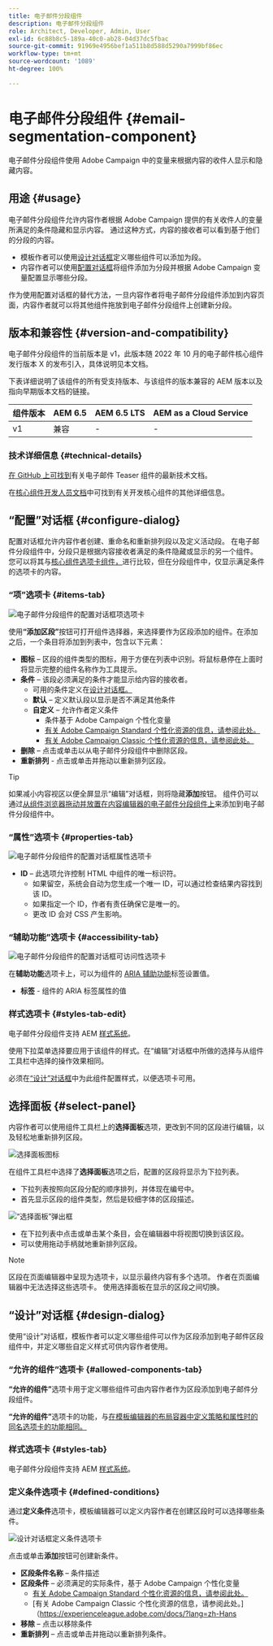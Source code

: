 ```yaml
---
title: 电子邮件分段组件
description: 电子邮件分段组件
role: Architect, Developer, Admin, User
exl-id: 6c88b8c5-189a-40c0-ab28-04d37dc5fbac
source-git-commit: 91969e4956bef1a511b8d588d5290a7999bf86ec
workflow-type: tm+mt
source-wordcount: '1089'
ht-degree: 100%

---
```



# 电子邮件分段组件 {#email-segmentation-component}

电子邮件分段组件使用 Adobe Campaign 中的变量来根据内容的收件人显示和隐藏内容。

## 用途 {#usage}

电子邮件分段组件允许内容作者根据 Adobe Campaign 提供的有关收件人的变量所满足的条件隐藏和显示内容。 通过这种方式，内容的接收者可以看到基于他们的分段的内容。

* 模板作者可以使用[设计对话框](#design-dialog)定义哪些组件可以添加为段。
* 内容作者可以使用[配置对话框](#configure-dialog)将组件添加为分段并根据 Adobe Campaign 变量配置显示哪些分段。

作为使用配置对话框的替代方法，一旦内容作者将电子邮件分段组件添加到内容页面，内容作者就可以将其他组件拖放到电子邮件分段组件上创建新分段。

## 版本和兼容性 {#version-and-compatibility}

电子邮件分段组件的当前版本是 v1，此版本随 2022 年 10 月的电子邮件核心组件发行版本 X 的发布引入，具体说明见本文档。

下表详细说明了该组件的所有受支持版本、与该组件的版本兼容的 AEM 版本以及指向早期版本文档的链接。

| 组件版本 | AEM 6.5 | AEM 6.5 LTS | AEM as a Cloud Service |
|---|---|---|---|
| v1 | 兼容 | - | - |

### 技术详细信息 {#technical-details}

[在 GitHub 上可找到](https://adobe.com/go/aem_cmp_tech_email_segmentation_v1_cn)有关电子邮件 Teaser 组件的最新技术文档。

在[核心组件开发人员文档](/help/developing/overview.md)中可找到有关开发核心组件的其他详细信息。

## “配置”对话框 {#configure-dialog}

配置对话框允许内容作者创建、重命名和重新排列段以及定义活动段。 在电子邮件分段组件中，分段只是根据内容接收者满足的条件隐藏或显示的另一个组件。 您可以将其与[核心组件选项卡组件，](/help/components/tabs.md)进行比较，但在分段组件中，仅显示满足条件的选项卡的内容。

### “项”选项卡 {#items-tab}

![电子邮件分段组件的配置对话框项选项卡](/help/email/assets/email-segmentation-configure-items.png)

使用&#x200B;**“添加区段”**&#x200B;按钮可打开组件选择器，来选择要作为区段添加的组件。在添加之后，一个条目将添加到列表中，包含以下元素：

* **图标** – 区段的组件类型的图标，用于方便在列表中识别。将鼠标悬停在上面时将显示完整的组件名称作为工具提示。
* **条件** – 该段必须满足的条件才能显示给内容的接收者。
   * 可用的条件定义在[设计对话框。](#design-dialog)
   * **默认** – 定义默认段以显示是否不满足其他条件
   * **自定义** – 允许作者定义条件
      * 条件基于 Adobe Campaign 个性化变量
      * [有关 Adobe Campaign Standard 个性化资源的信息，请参阅此处。](https://experienceleague.adobe.com/docs/campaign-standard/using/designing-content/personalization.html?lang=zh-Hans&)
      * [有关 Adobe Campaign Classic 个性化资源的信息，请参阅此处。](https://experienceleague.adobe.com/docs/campaign-classic/using/sending-messages/personalizing-deliveries/personalization-fields.html?lang=zh-Hans)
* **删除** – 点击或单击以从电子邮件分段组件中删除区段。
* **重新排列** - 点击或单击并拖动以重新排列区段。

>[!TIP]
>
>如果减小内容视区以便全屏显示“编辑”对话框，则将隐藏&#x200B;**添加**&#x200B;按钮。 组件仍可以通过[从组件浏览器拖动并放置在内容编辑器的电子邮件分段组件上](https://experienceleague.adobe.com/docs/experience-manager-cloud-service/sites/authoring/fundamentals/editing-content.html?lang=zh-Hans#inserting-a-component)来添加到电子邮件分段组件中。

### “属性”选项卡 {#properties-tab}

![电子邮件分段组件的配置对话框属性选项卡](/help/email/assets/email-segmentation-configure-properties.png)

* **ID** – 此选项允许控制 HTML 中组件的唯一标识符。
   * 如果留空，系统会自动为您生成一个唯一 ID，可以通过检查结果内容找到该 ID。
   * 如果指定一个 ID，作者有责任确保它是唯一的。
   * 更改 ID 会对 CSS 产生影响。

### “辅助功能”选项卡 {#accessibility-tab}

![电子邮件分段组件的配置对话框可访问性选项卡](/help/email/assets/email-segmentation-configure-accessibility.png)

在&#x200B;**辅助功能**&#x200B;选项卡上，可以为组件的 [ARIA 辅助功能](https://www.w3.org/WAI/standards-guidelines/aria/)标签设置值。

* **标签** - 组件的 ARIA 标签属性的值

### 样式选项卡 {#styles-tab-edit}

电子邮件分段组件支持 AEM [样式系统](/help/get-started/authoring.md#component-styling)。

使用下拉菜单选择要应用于该组件的样式。在“编辑”对话框中所做的选择与从组件工具栏中选择的操作效果相同。

必须在[“设计”对话框](#design-dialog)中为此组件配置样式，以便选项卡可用。

## 选择面板 {#select-panel}

内容作者可以使用组件工具栏上的&#x200B;**选择面板**&#x200B;选项，更改到不同的区段进行编辑，以及轻松地重新排列区段。

![选择面板图标](/help/email/assets/select-panel-icon.png)

在组件工具栏中选择了&#x200B;**选择面板**&#x200B;选项之后，配置的区段将显示为下拉列表。

* 下拉列表按照向区段分配的顺序排列，并体现在编号中。
* 首先显示区段的组件类型，然后是较细字体的区段描述。

![“选择面板”弹出框](/help/email/assets/select-panel-popover.png)

* 在下拉列表中点击或单击某个条目，会在编辑器中将视图切换到该区段。
* 可以使用拖动手柄就地重新排列区段。

>[!NOTE]
>
>区段在页面编辑器中呈现为选项卡，以显示最终内容有多个选项。 作者在页面编辑器中无法选择这些选项卡。 使用选择面板在显示的区段之间切换。

## “设计”对话框 {#design-dialog}

使用“设计”对话框，模板作者可以定义哪些组件可以作为区段添加到电子邮件区段组件中，并定义哪些自定义样式可供内容作者使用。

### “允许的组件”选项卡 {#allowed-components-tab}

**“允许的组件”**&#x200B;选项卡用于定义哪些组件可由内容作者作为区段添加到电子邮件分段组件。

**“允许的组件”**&#x200B;选项卡的功能，与[在模板编辑器的布局容器中定义策略和属性时的同名选项卡的功能相同。](https://experienceleague.adobe.com/docs/experience-manager-cloud-service/sites/authoring/features/templates.html?lang=zh-Hans)

### 样式选项卡 {#styles-tab}

电子邮件分段组件支持 AEM [样式系统](/help/get-started/authoring.md#component-styling)。

### 定义条件选项卡 {#defined-conditions}

通过&#x200B;**定义条件**&#x200B;选项卡，模板编辑器可以定义内容作者在创建区段时可以选择哪些条件。

![设计对话框定义条件选项卡](/help/email/assets/email-segmentation-design-defined-conditions.png)

点击或单击&#x200B;**添加**&#x200B;按钮可创建新条件。

* **区段条件名称** – 条件描述
* **区段条件** – 必须满足的实际条件，基于 Adobe Campaign 个性化变量
   * [有关 Adobe Campaign Standard 个性化资源的信息，请参阅此处。](https://experienceleague.adobe.com/docs/campaign-standard/using/designing-content/personalization.html?lang=zh-Hans&)
   * [有关 Adobe Campaign Classic 个性化资源的信息，请参阅此处。]（https://experienceleague.adobe.com/docs/?lang=zh-Hans
* **移除** – 点击以移除条件
* **重新排列** – 点击或单击并拖动以重新排列条件。
